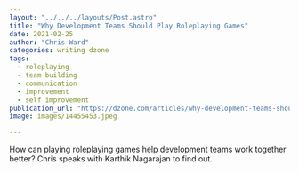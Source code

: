 ```yaml
---
layout: "../../../layouts/Post.astro"
title: "Why Development Teams Should Play Roleplaying Games"
date: 2021-02-25
author: "Chris Ward"
categories: writing dzone
tags: 
  - roleplaying
  - team building
  - communication
  - improvement
  - self improvement
publication_url: "https://dzone.com/articles/why-development-teams-should-play-roleplay-games"
image: images/14455453.jpeg

---
```

How can playing roleplaying games help development teams work together better? Chris speaks with Karthik Nagarajan to find out.

